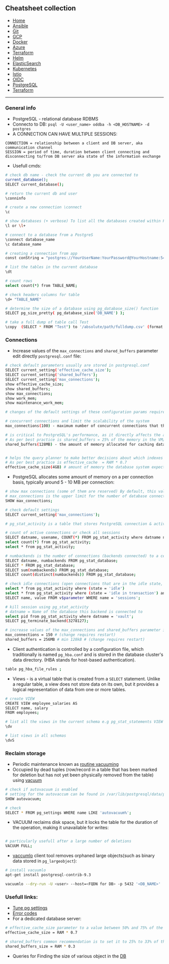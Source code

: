 ## Cheatsheet collection

* [Home](index.md)
* [Ansible](ansible.md)
* [Git](git.md)
* [GCP](gcp.md)
* [Docker](docker.md)
* [Azure](azure.md)
* [Terraform](terraform.md)
* [Helm](helm.md)
* [ElasticSearch](elastic.md)
* [Kubernetes](k8s.md)
* [Istio](istio.md)
* [OIDC](openID.md)
* <ins>[PostgreSQL](postgres.md)</ins>
* [Terraform](terraform.md)

---

### General info

* PostgreSQL - relational database RDBMS
* Connecto to DB: `psql -U <user_name> oddba -h <DB_HOSTNAME> -d postgres`
* A CONNECTION CAN HAVE MULTIPLE SESSIONS:
```
CONNECTION = relationship between a client and DB server, aka communication channel 
SESSION = period of time, duration between client connecting and disconnecting to/from DB server aka state of the information exchange
```
* Usefull cmds:

```bash
# check db name - check the current db you are connected to
current_database();
SELECT current_database();

# return the current db and user 
\conninfo

# create a new connection \connect
\c

# show databases (+ verbose) To list all the databases created within PostgreSQL Server.
\l or \l+

# connect to a database from a PostgreS 
\connect database_name
\c database_name

# creating a connection from app
const conString = "postgres://YourUserName:YourPassword@YourHostname:5432/YourDatabaseName";

# list the tables in the current database
\dt

# count rows
select count(*) from TABLE_NAME;

# check headers columns for table
\d+ "TABLE_NAME"

# determine the size of a database using pg_database_size() function
SELECT pg_size_pretty( pg_database_size('DB_NAME') );

# take a full dump of table call Test
\copy  (SELECT * FROM "Test") to '/absolute/path/fulldump.csv' (format csv, delimiter';')
```

### Connections

* Increase values of the `max_connections` and `shared_buffers` parameter edit directly `postgresql.conf` file:

```bash
# check default parameters usually are stored in postgresql.conf
SELECT current_setting('effective_cache_size');
SELECT current_setting('shared_buffers');
SELECT current_setting('max_connections');
show effective_cache_size;
show shared_buffers;
show max_connections;
show work_mem;
show maintenance_work_mem;

# changes of the default settings of these configuration params requires a restart

# concurrent connections and limit the scalability of the system
max_connections(100) - maximum number of concurrent connections that the database server can accept from clients

# is critical to PostgreSQL's performance, as it directly affects the amount of data that can be held in memory and reduces the need for disk I/O operations
# As per best practice is shared_buffers = 25% of the memory in the VM/server
shared_buffers(128MB) - the amount of memory allocated for caching data and indexes in shared memory


# helps the query planner to make better decisions about which indexes to use and how to optimize queries
# As per best practice is effective_cache  = RAM * 0.7
effective_cache_size(4GB) # amount of memory the database system expects to be available for disk caching by the operating system and other processes.
```

* PostgreSQL allocates some amount of memory on a per connection basis, typically around 5 - 10 MB per connection:

```bash
# show max connections (some of them are reserved) By default, this value is set to 100.
# max_connections is the upper limit for the number of database connections to all databases
SHOW max_connections;

# check default settings
SELECT current_setting('max_connections');

# pg_stat_activity is a table that stores PostgreSQL connection & activity stats. 

# count of active connections or check all sessions
SELECT datname, usename, COUNT(*) FROM pg_stat_activity where datname not in ('azuresu','postgres') and usename not in ('phiadmin') GROUP BY datname, usename ORDER BY COUNT(datname) DESC;
select count(*) from pg_stat_activity;
select * from pg_stat_activity;

# numbackends is the number of connections (backends connected) to a certain database
SELECT datname, numbackends FROM pg_stat_database;
SELECT * FROM pg_stat_database;
SELECT sum(numbackends) FROM pg_stat_database;
SELECT count(distinct(numbackends)) FROM pg_stat_database;

# check idle connections (open connections that are in the idle state, that also have an open transaction)
select * from pg_stat_activity where (state = 'idle')
select * from pg_stat_activity where (state = 'idle in transaction') and xact_start is not null;
SELECT name, value FROM v$parameter WHERE name = 'sessions';

# kill session using pg_stat_activity
# datname = Name of the database this backend is connected to
select pid from pg_stat_activity where datname = 'vault'; 
SELECT pg_terminate_backend(3278127);

# increase values of the max_connections and shared_buffers parameter is to directly edit postgresql.conf file
max_connections = 150 # (change requires restart)
shared_buffers = 256MB # min 128kB # (change requires restart)
```

* Client authentication is controlled by a configuration file, which traditionally is named `pg_hba.conf` and is stored in the database cluster's data directory. (HBA stands for host-based authentication).

```bash
table pg_hba_file_rules ;
```

* Views - is a virtual table that is created from a `SELECT` statement. Unlike a regular table, a view does not store data on its own, but it provides a logical representation of data from one or more tables.

```bash
# create VIEW
CREATE VIEW employee_salaries AS
SELECT name, salary
FROM employees;

# list all the views in the current schema e.g pg_stat_statements VIEW
\dv

# list views in all schemas
\dvS
```

### Reclaim storage

* Periodic maintenance known as [routine vacuuming](https://www.postgresql.org/docs/12/routine-vacuuming.html)
* Occupied by dead tuples (row/record in a table that has been marked for deletion but has not yet been physically removed from the table) using [vacuum](https://www.postgresql.org/docs/current/sql-vacuum.html)

```bash
# check if autovacuum is enabled
# setting for the autovaccum can be found in /var/lib/postgresql/data/postgresql.conf
SHOW autovacuum;

# check 
SELECT * FROM pg_settings WHERE name LIKE 'autovacuum%';
```
* VACUUM reclaims disk space, but it locks the table for the duration of the operation, making it unavailable for writes:

```bash

# particularly usefull after a large number of deletions
VACUUM FULL;
```

*  [vaccumlo](https://www.postgresql.org/docs/current/vacuumlo.html) client tool removes orphaned large objects(such as binary data stored in `pg_largeobject`):

```bash
# install vacuumlo
apt-get install postgresql-contrib-9.3

vacuumlo --dry-run -U <user> --host=<FQDN for DB> -p 5432 '<DB_NAME>'
```

### Usefull links:

* [Tune pg settings](https://pgtune.leopard.in.ua/)
* [Error codes](https://www.postgresql.org/docs/current/errcodes-appendix.html)
* For a dedicated database server:

```bash
# effective_cache_size parameter to a value between 50% and 75% of the total available memory on the system a good setting 
effective_cache_size = RAM * 0.7

# shared_buffers common recommendation is to set it to 25% to 33% of the total available memory on the system a good setting
shared_buffers_size = RAM * 0.3
```
* Queries for Finding the size of various object in the [DB](https://wiki.postgresql.org/wiki/Disk_Usage)